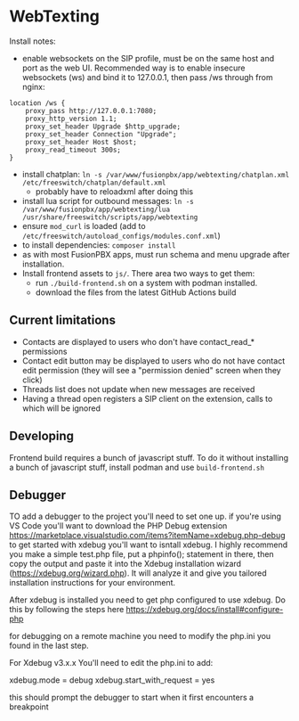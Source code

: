 # WebTexting

Install notes:
* enable websockets on the SIP profile, must be on the same host and port as the web UI. Recommended way is to enable insecure websockets (ws) and bind it to 127.0.0.1, then pass /ws through from nginx:
```
location /ws {
    proxy_pass http://127.0.0.1:7080;
    proxy_http_version 1.1;
    proxy_set_header Upgrade $http_upgrade;
    proxy_set_header Connection "Upgrade";
    proxy_set_header Host $host;
    proxy_read_timeout 300s;
}
```
* install chatplan: `ln -s /var/www/fusionpbx/app/webtexting/chatplan.xml /etc/freeswitch/chatplan/default.xml`
  * probably have to reloadxml after doing this
* install lua script for outbound messages: `ln -s /var/www/fusionpbx/app/webtexting/lua /usr/share/freeswitch/scripts/app/webtexting`
* ensure `mod_curl` is loaded (add to `/etc/freeswitch/autoload_configs/modules.conf.xml`)
* to install dependencies: `composer install`
* as with most FusionPBX apps, must run schema and menu upgrade after installation.
* Install frontend assets to `js/`. There area two ways to get them:
  * run `./build-frontend.sh` on a system with podman installed.
  * download the files from the latest GitHub Actions build

## Current limitations
* Contacts are displayed to users who don't have contact_read_* permissions
* Contact edit button may be displayed to users who do not have contact edit permission (they will see a "permission denied" screen when they click)
* Threads list does not update when new messages are received
* Having a thread open registers a SIP client on the extension, calls to which will be ignored


## Developing
Frontend build requires a bunch of javascript stuff. To do it without installing a bunch of javascript stuff, install podman and use `build-frontend.sh`
## Debugger
TO add a debugger to the project you'll need to set one up.
if you're using VS Code you'll want to download the PHP Debug extension https://marketplace.visualstudio.com/items?itemName=xdebug.php-debug
to get started with xdebug you'll want to isntall xdebug.
I highly recommend you make a simple test.php file, put a phpinfo(); statement in there, then copy the output and paste it into the Xdebug installation wizard (https://xdebug.org/wizard.php). 
It will analyze it and give you tailored installation instructions for your environment.

After xdebug is installed you need to get php configured to use xdebug.
Do this by following the steps here https://xdebug.org/docs/install#configure-php

for debugging on a remote machine you need to modify the php.ini you found in the last step.


For Xdebug v3.x.x You'll need to edit the php.ini to add:

xdebug.mode = debug
xdebug.start_with_request = yes

this should prompt the debugger to start when it first encounters a breakpoint


